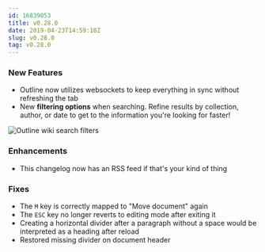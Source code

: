 ```yaml
---
id: 16839053
title: v0.28.0
date: 2019-04-23T14:59:18Z
slug: v0.28.0
tag: v0.28.0
---
```

    
### New Features

- Outline now utilizes websockets to keep everything in sync without refreshing the tab
- New **filtering options** when searching. Refine results by collection, author, or date to get to the information you're looking for faster!

![Outline wiki search filters](https://user-images.githubusercontent.com/380914/56595692-f0784800-65a3-11e9-96d0-d712e1468538.png)


### Enhancements

- This changelog now has an RSS feed if that's your kind of thing

### Fixes

- The `M` key is correctly mapped to "Move document" again
- The `ESC` key no longer reverts to editing mode after exiting it
- Creating a horizontal divider after a paragraph without a space would be interpreted as a heading after reload
- Restored missing divider on document header

      